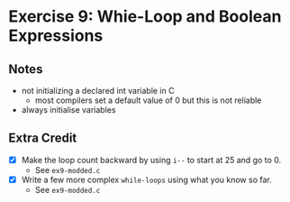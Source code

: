 # Exercise 9: Whie-Loop and Boolean Expressions

## Notes

- not initializing a declared int variable in C
  - most compilers set a default value of 0 but this is not reliable
- always initialise variables

## Extra Credit

- [x] Make the loop count backward by using `i--` to start at 25 and go to 0.
  - See `ex9-modded.c`
- [x] Write a few more complex `while-loops` using what you know so far.
  - See `ex9-modded.c`

